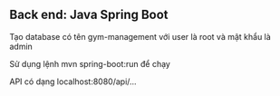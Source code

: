 ## Back end: Java Spring Boot
Tạo database có tên gym-management với user là root và mật khẩu là admin

Sử dụng lệnh mvn spring-boot:run để chạy 

API có dạng localhost:8080/api/...